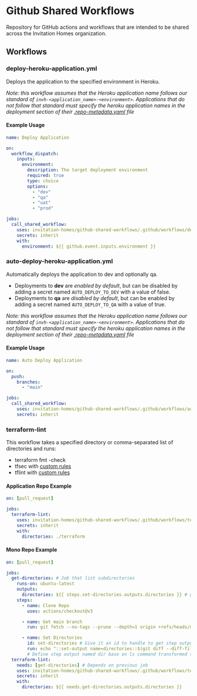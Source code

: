 # Github Shared Workflows
Repository for GitHub actions and workflows that are intended to be shared across the Invitation Homes organization.

## Workflows

### deploy-heroku-application.yml
Deploys the application to the specified environment in Heroku.  

_Note: this workflow assumes that the Heroku application name 
follows our standard of `invh-<application_name>-<environment>`. Applications that do not follow that standard must 
specify the heroku application names in the deployment section of their
[.repo-metadata.yaml](https://github.com/invitation-homes/technology-decisions/blob/main/resources/.repo-metadata.yaml) file_

#### Example Usage
```yaml
name: Deploy Application

on:
  workflow_dispatch:
    inputs:
      environment:
        description: The target deployment environment
        required: true
        type: choice
        options:
          - "dev"
          - "qa"
          - "uat"
          - "prod"

jobs:
  call_shared_workflow:
    uses: invitation-homes/github-shared-workflows/.github/workflows/deploy-heroku-application.yml@v1
    secrets: inherit
    with:
      environment: ${{ github.event.inputs.environment }}
```

### auto-deploy-heroku-application.yml
Automatically deploys the application to dev and optionally qa.  

* Deployments to **dev** are _enabled by default_, but can be disabled by adding a 
secret named `AUTO_DEPLOY_TO_DEV` with a value of false. 
* Deployments to **qa** are _disabled by default_, but can be enabled by adding a 
secret named `AUTO_DEPLOY_TO_QA` with a value of true.

_Note: this workflow assumes that the Heroku application name
follows our standard of `invh-<application_name>-<environment>`. Applications that do not follow that standard must
specify the heroku application names in the deployment section of their
[.repo-metadata.yaml](https://github.com/invitation-homes/technology-decisions/blob/main/resources/.repo-metadata.yaml) file_

#### Example Usage
```yaml
name: Auto Deploy Application

on:
  push:
    branches:
      - "main"

jobs:
  call_shared_workflow:
    uses: invitation-homes/github-shared-workflows/.github/workflows/auto-deploy-heroku-application.yml@v1
    secrets: inherit
```

### terraform-lint
This workflow takes a specified directory or comma-separated list of directories and runs:
* terraform fmt -check
* tfsec with [custom rules](https://github.com/invitation-homes/terraform-linting-rules)
* tflint with [custom rules](https://github.com/invitation-homes/terraform-linting-rules/blob/main/.tflint.hcl)

#### Application Repo Example
```yaml
on: [pull_request]

jobs:
  terraform-lint:
    uses: invitation-homes/github-shared-workflows/.github/workflows/terraform-lint.yml@v1
    secrets: inherit
    with:
      directories: ./terraform
```

#### Mono Repo Example
```yaml
on: [pull_request]

jobs:
  get-directories: # Job that list subdirectories
    runs-on: ubuntu-latest
    outputs:
      directories: ${{ steps.set-directories.outputs.directories }} # generate output name dir by using inner step output
    steps:
      - name: Clone Repo
        uses: actions/checkout@v3

      - name: Get main branch
        run: git fetch --no-tags --prune --depth=1 origin +refs/heads/main:refs/remotes/origin/main

      - name: Set Directories
        id: set-directories # Give it an id to handle to get step outputs in the outputs key above
        run: echo "::set-output name=directories::$(git diff --diff-filter=d --name-only origin/main HEAD | xargs -L1 dirname | uniq | jq -R -s -c 'split("\n")[:-1]|join(",")')"
        # Define step output named dir base on ls command transformed to JSON thanks to jq
  terraform-lint:
    needs: [get-directories] # Depends on previous job
    uses: invitation-homes/github-shared-workflows/.github/workflows/terraform-lint.yml@v1
    secrets: inherit
    with:
      directories: ${{ needs.get-directories.outputs.directories }}
```